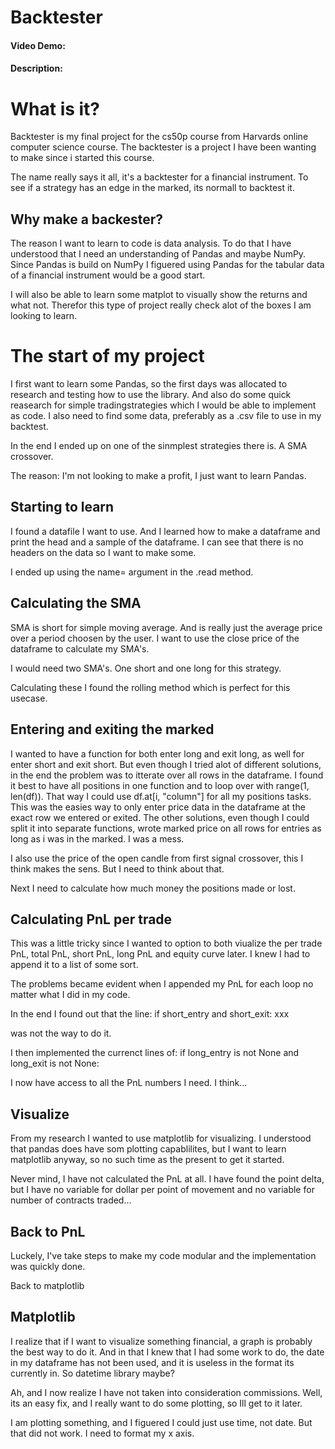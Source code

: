 # Backtester
#### Video Demo:  <URL HERE>
#### Description:

# What is it?

Backtester is my final project for the cs50p course from Harvards online computer science course.
The backtester is a project I have been wanting to make since i started this course. 

The name really says it all, it's a backtester for a financial instrument. To see if a strategy has an edge in the marked, its normall to backtest it. 

## Why make a backester?

The reason I want to learn to code is data analysis. To do that I have understood that I need an understanding of Pandas and maybe NumPy. Since Pandas is build on NumPy I figuered using Pandas for the tabular data of a financial instrument would be a good start. 

I will also be able to learn some matplot to visually show the returns and what not. Therefor this type of project really check alot of the boxes I am looking to learn.

# The start of my project

I first want to learn some Pandas, so the first days was allocated to research and testing how to use the library. And also do some quick reasearch for simple tradingstrategies which I would be able to implement as code. I also need to find some data, preferably as a .csv file to use in my backtest.

In the end I ended up on one of the sinmplest strategies there is. A SMA crossover.

The reason: I'm not looking to make a profit, I just want to learn Pandas. 

## Starting to learn

I found a datafile I want to use. And I learned how to make a dataframe and print the head and a sample of the dataframe. I can see that there is no headers on the data so I want to make some.

I ended up using the name= argument in the .read method.    

## Calculating the SMA

SMA is short for simple moving average. And is really just the average price over a period choosen by the user. I want to use the close price of the dataframe to calculate my SMA's.

I would need two SMA's. One short and one long for this strategy. 

Calculating these I found the rolling method which is perfect for this usecase. 

## Entering and exiting the marked

I wanted to have a function for both enter long and exit long, as well for enter short and exit short. 
But even though I tried alot of different solutions, in the end the problem was to itterate over all rows in the dataframe. I found it best to have all positions in one function and to loop over with range(1, len(df)). That way I could use df.at[i, "column"] for all my positions tasks. 
This was the easies way to only enter price data in the dataframe at the exact row we entered or exited. 
The other solutions, even though I could split it into separate functions, wrote marked price on all rows for entries as long as i was in the marked. I was a mess. 

I also use the price of the open candle from first signal crossover, this I think makes the sens. But I need to think about that.

Next I need to calculate how much money the positions made or lost.

## Calculating PnL per trade

This was a little tricky since I wanted to option to both viualize the per trade PnL, total PnL, short PnL, long PnL and equity curve later. I knew I had to append it to a list of some sort.

The problems became evident when I appended my PnL for each loop no matter what I did in my code.

In the end I found out that the line:
    if short_entry and short_exit:
        xxx

was not the way to do it. 

I then implemented the currenct lines of:
    if long_entry is not None and long_exit is not None:

I now have access to all the PnL numbers I need. I think...

## Visualize

From my research I wanted to use matplotlib for visualizing. I understood that pandas does have som plotting capablilites, but I want to learn matplotlib anyway, so no such time as the present to get it started. 

Never mind, I have not calculated the PnL at all. I have found the point delta, but I have no variable for dollar per point of movement and no variable for number of contracts traded...

## Back to PnL

Luckely, I've take steps to make my code modular and the implementation was quickly done.

Back to matplotlib

## Matplotlib

I realize that if I want to visualize something financial, a graph is probably the best way to do it. 
And in that I knew that I had some work to do, the date in my dataframe has not been used, and it is useless in the format its currently in. So datetime library maybe?

Ah, and I now realize I have not taken into consideration commissions. Well, its an easy fix, and I really want to do some plotting, so Ill get to it later.

I am plotting something, and I figuered I could just use time, not date. But that did not work.
I need to format my x axis.